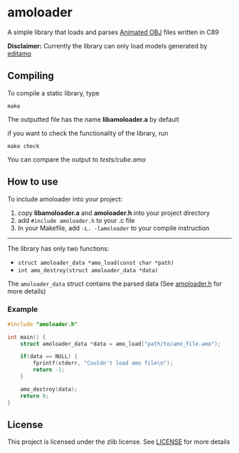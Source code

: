 # amoloader
A simple library that loads and parses
[Animated OBJ](https://github.com/lmarz/animated_obj) files written in C89  

**Disclaimer:** Currently the library can only load models generated by
[editamo](https://github.com/lmarz/editamo)

## Compiling
To compile a static library, type
```
make
```
The outputted file has the name **libamoloader.a** by default

if you want to check the functionality of the library, run
```
make check
```
You can compare the output to *tests/cube.amo*
## How to use
To include amoloader into your project:
1. copy **libamoloader.a** and **amoloader.h** into your project directory
2. add `#include amoloader.h` to your .c file
3. In your Makefile, add `-L. -lamoloader` to your compile instruction
___
The library has only two functions:
- `struct amoloader_data *amo_load(const char *path)`
- `int amo_destroy(struct amoloader_data *data)`

The `amoloader_data` struct contains the parsed data
(See [amoloader.h](amoloader.h#L89) for more details)
### Example
```c
#include "amoloader.h"

int main() {
    struct amoloader_data *data = amo_load("path/to/amo_file.amo");

    if(data == NULL) {
        fprintf(stderr, "Couldn't load amo file\n");
        return -1;
    }

    amo_destroy(data);
    return 0;
}
```
## License
This project is licensed under the zlib license. See [LICENSE](LICENSE)
for more details

